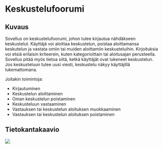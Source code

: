 # Keskustelufoorumi

## Kuvaus

Sovellus on keskustelufoorumi, johon tulee kirjautua nähdäkseen keskustelut. Käyttäjä voi aloittaa keskustelun, poistaa aloittamansa keskutelun ja vastata omiin tai muiden aloittamiin keskusteluihin. Kirjoituksia voi etsiä erilaisin kriteerein, kuten kategorioittain tai aloitusajan perusteella. Sovellus pitää myös tietoa siitä, ketkä käyttäjät ovat lukeneet keskustelun. Jos keskusteluun tulee uusi viesti, keskustelu näkyy käyttäjillä lukemattomana. 

Joitakin toimintoja:
- Kirjautuminen
- Keskustelun aloittaminen
- Oman keskustelun poistaminen
- Keskusteluun vastaaminen
- Vastauksen tai keskustelun aloituksen muokkaaminen
- Vastauksen tai keskustelun aloituksen poistaminen

## Tietokantakaavio

<img src="https://github.com/lehtoneo/keskustelufoorumi/blob/master/documentation/keskustelufoorumiDB.png">
